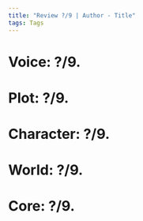 ```yaml
---
title: "Review ?/9 | Author - Title"
tags: Tags
---
```


# Voice: ?/9.



# Plot: ?/9. 



# Character: ?/9. 



# World: ?/9. 



# Core: ?/9. 



